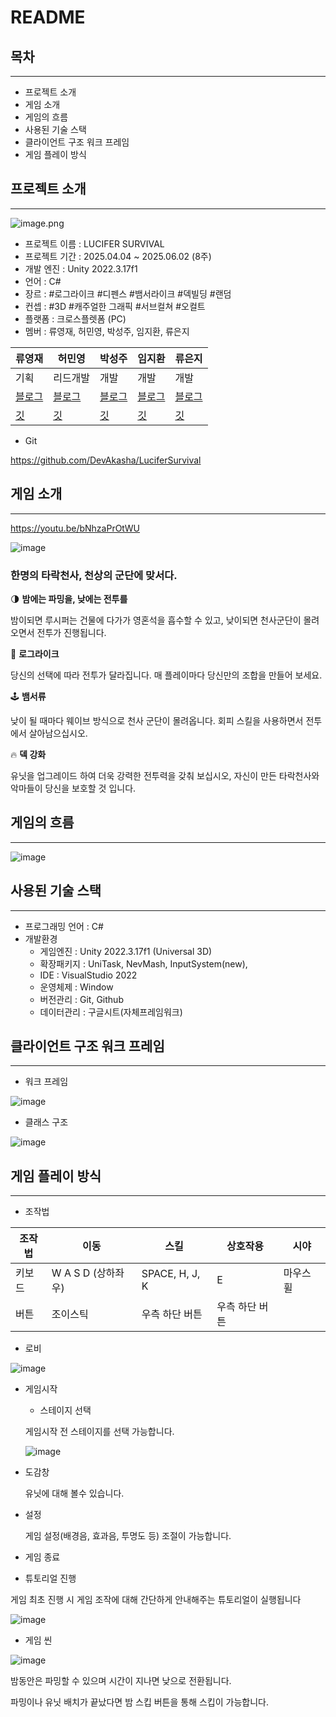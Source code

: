# README

## 목차

---

- 프로젝트 소개
- 게임 소개
- 게임의 흐름
- 사용된 기술 스택
- 클라이언트 구조 워크 프레임
- 게임 플레이 방식

## 프로젝트 소개

---

![image.png](attachment:c4a2f8fc-62ba-4dcd-9658-ef297d517d85:image.png)

- 프로젝트 이름 : LUCIFER SURVIVAL
- 프로젝트 기간 : 2025.04.04 ~ 2025.06.02 (8주)
- 개발 엔진 : Unity 2022.3.17f1
- 언어 : C#
- 장르 : #로그라이크 #디펜스 #뱀서라이크 #덱빌딩 #랜덤
- 컨셉 : #3D #캐주얼한 그래픽 #서브컬쳐 #오컬트
- 플랫폼 : 크로스플렛폼 (PC)
- 멤버 : 류영재, 허민영, 박성주, 임지환, 류은지

| 류영재 | 허민영 | 박성주 | 임지환 | 류은지 |
| --- | --- | --- | --- | --- |
| 기획 | 리드개발 | 개발 | 개발 | 개발 |
| [블로그](https://9reend1tto.tistory.com/) | [블로그](https://devakasha.tistory.com/) | [블로그](https://blog.naver.com/miroon2_) | [블로그](https://g-hwan.tistory.com/) | [블로그](https://seseeeu.tistory.com/) |
| [깃](https://github.com/greenmetamong/) | [깃](https://github.com/DevAkasha) | [깃](https://github.com/ProgramCnt) | [깃](https://github.com/YataGarasu8) | [깃](https://github.com/EE-uE) |
- Git

https://github.com/DevAkasha/LuciferSurvival

## 게임 소개

---

https://youtu.be/bNhzaPrOtWU

![image](https://github.com/user-attachments/assets/ea165074-5138-4efb-be22-0fbffd1455f9)



### 한명의 타락천사, 천상의 군단에 맞서다.

🌗 **밤에는 파밍을, 낮에는 전투를**

밤이되면 루시퍼는 건물에 다가가 영혼석을 흡수할 수 있고, 낮이되면 천사군단이 몰려오면서 전투가 진행됩니다.

🎵 **로그라이크**

당신의 선택에 따라 전투가 달라집니다. 매 플레이마다 당신만의 조합을 만들어 보세요.

🕹 **뱀서류**

낮이 될 때마다 웨이브 방식으로 천사 군단이 몰려옵니다. 회피 스킬을 사용하면서 전투에서 살아남으십시오.

🔥 **덱 강화**

유닛을 업그레이드 하여 더욱 강력한 전투력을 갖춰 보십시오, 자신이 만든 타락천사와 악마들이 당신을 보호할 것 입니다.

## 게임의 흐름

---

![image](https://github.com/user-attachments/assets/9c9ab6fb-fe89-4c0e-938e-e5ad5efba0a0)


## 사용된 기술 스택

---

- 프로그래밍 언어 : C#
- 개발환경
    - 게임엔진 : Unity 2022.3.17f1 (Universal 3D)
    - 확장패키지 : UniTask, NevMash, InputSystem(new),
    - IDE : VisualStudio 2022
    - 운영체제 : Window
    - 버전관리 : Git, Github
    - 데이터관리 :  구글시트(자체프레임워크)

## 클라이언트 구조 워크 프레임

---

- 워크 프레임

![image](https://github.com/user-attachments/assets/b4522249-f3cb-48a7-afa1-d4d407b717e9)


- 클래스 구조

![image](https://github.com/user-attachments/assets/97e3a118-9a9c-40b0-ad8b-d89ed91fe5b0)


## 게임 플레이 방식

---

- 조작법

| 조작법 | 이동 | 스킬 | 상호작용 | 시야 |
| --- | --- | --- | --- | --- |
| 키보드 | W A S D (상하좌우) | SPACE, H, J, K | E | 마우스 휠 |
| 버튼 | 조이스틱 | 우측 하단 버튼 | 우측 하단 버튼 |  |

- 로비

![image](https://github.com/user-attachments/assets/f6f6fe32-90a8-4934-bd99-8456587fc692)


- 게임시작
    - 스테이지 선택
    
    게임시작 전 스테이지를 선택 가능합니다.
    
    ![image](https://github.com/user-attachments/assets/8911a144-9ebc-417c-9d0d-f9dff288e088)

    
- 도감창
    
    유닛에 대해 볼수 있습니다.
    
- 설정
    
    게임 설정(배경음, 효과음, 투명도 등) 조절이 가능합니다.
    
- 게임 종료

- 튜토리얼 진행

게임 최초 진행 시 게임 조작에 대해 간단하게 안내해주는 튜토리얼이 실행됩니다

![image](https://github.com/user-attachments/assets/e06bcefd-fd12-4fea-a697-3bfa98931d34)


- 게임 씬

![image](https://github.com/user-attachments/assets/9a0b565a-db1d-4d5d-98b6-4a0c57f5f1a1)


밤동안은 파밍할 수 있으며 시간이 지나면 낮으로 전환됩니다.

파밍이나 유닛 배치가 끝났다면 밤 스킵 버튼을 통해 스킵이 가능합니다.
